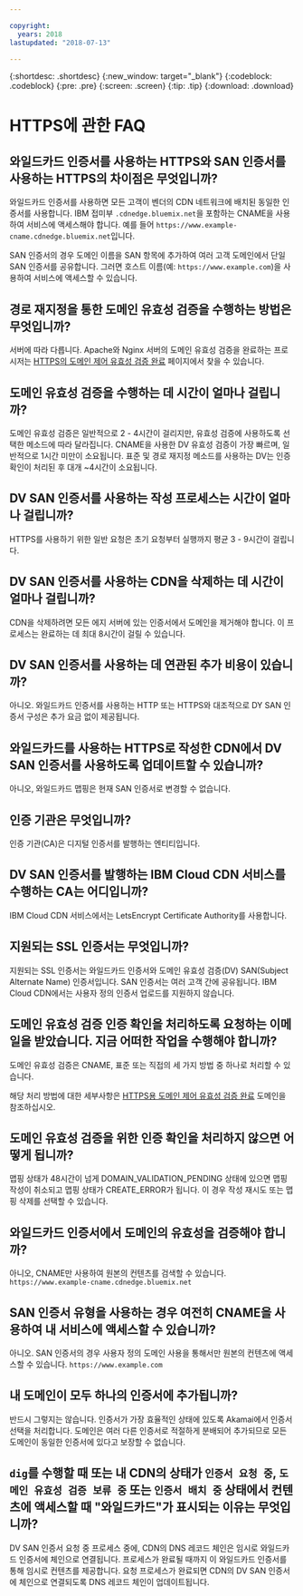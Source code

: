 ```yaml
---

copyright:
  years: 2018
lastupdated: "2018-07-13"

---
```


{:shortdesc: .shortdesc}
{:new_window: target="_blank"}
{:codeblock: .codeblock}
{:pre: .pre}
{:screen: .screen}
{:tip: .tip}
{:download: .download}

# HTTPS에 관한 FAQ

## 와일드카드 인증서를 사용하는 HTTPS와 SAN 인증서를 사용하는 HTTPS의 차이점은 무엇입니까?

와일드카드 인증서를 사용하면 모든 고객이 벤더의 CDN 네트워크에 배치된 동일한 인증서를 사용합니다. IBM 접미부 `.cdnedge.bluemix.net`을 포함하는 CNAME을 사용하여 서비스에 액세스해야 합니다. 예를 들어 `https://www.example-cname.cdnedge.bluemix.net`입니다.

SAN 인증서의 경우 도메인 이름을 SAN 항목에 추가하여 여러 고객 도메인에서 단일 SAN 인증서를 공유합니다. 그러면 호스트 이름(예: `https://www.example.com`)을 사용하여 서비스에 액세스할 수 있습니다.

## 경로 재지정을 통한 도메인 유효성 검증을 수행하는 방법은 무엇입니까?

서버에 따라 다릅니다. Apache와 Nginx 서버의 도메인 유효성 검증을 완료하는 프로시저는 [HTTPS의 도메인 제어 유효성 검증 완료](how-to-https.html#redirect) 페이지에서 찾을 수 있습니다.

## 도메인 유효성 검증을 수행하는 데 시간이 얼마나 걸립니까?

도메인 유효성 검증은 일반적으로 2 - 4시간이 걸리지만, 유효성 검증에 사용하도록 선택한 메소드에 따라 달라집니다. CNAME을 사용한 DV 유효성 검증이 가장 빠르며, 일반적으로 1시간 미만이 소요됩니다. 표준 및 경로 재지정 메소드를 사용하는 DV는 인증 확인이 처리된 후 대개 ~4시간이 소요됩니다.

## DV SAN 인증서를 사용하는 작성 프로세스는 시간이 얼마나 걸립니까?

HTTPS를 사용하기 위한 일반 요청은 초기 요청부터 실행까지 평균 3 - 9시간이 걸립니다.

## DV SAN 인증서를 사용하는 CDN을 삭제하는 데 시간이 얼마나 걸립니까?

CDN을 삭제하려면 모든 에지 서버에 있는 인증서에서 도메인을 제거해야 합니다. 이 프로세스는 완료하는 데 최대 8시간이 걸릴 수 있습니다.

## DV SAN 인증서를 사용하는 데 연관된 추가 비용이 있습니까?

아니오. 와일드카드 인증서를 사용하는 HTTP 또는 HTTPS와 대조적으로 DY SAN 인증서 구성은 추가 요금 없이 제공됩니다.

## 와일드카드를 사용하는 HTTPS로 작성한 CDN에서 DV SAN 인증서를 사용하도록 업데이트할 수 있습니까?

아니오, 와일드카드 맵핑은 현재 SAN 인증서로 변경할 수 없습니다.

## 인증 기관은 무엇입니까?

인증 기관(CA)은 디지털 인증서를 발행하는 엔티티입니다.

## DV SAN 인증서를 발행하는 IBM Cloud CDN 서비스를 수행하는 CA는 어디입니까?

IBM Cloud CDN 서비스에서는 LetsEncrypt Certificate Authority를 사용합니다.

## 지원되는 SSL 인증서는 무엇입니까?

지원되는 SSL 인증서는 와일드카드 인증서와 도메인 유효성 검증(DV) SAN(Subject Alternate Name) 인증서입니다. SAN 인증서는 여러 고객 간에 공유됩니다. IBM Cloud CDN에서는 사용자 정의 인증서 업로드를 지원하지 않습니다.

## 도메인 유효성 검증 인증 확인을 처리하도록 요청하는 이메일을 받았습니다. 지금 어떠한 작업을 수행해야 합니까?

도메인 유효성 검증은 CNAME, 표준 또는 직접의 세 가지 방법 중 하나로 처리할 수 있습니다.

해당 처리 방법에 대한 세부사항은 [HTTPS용 도메인 제어 유효성 검증 완료](how-to-https.html#how-to-https.html#initial-steps-to-domain-control-validation) 도메인을 참조하십시오.

## 도메인 유효성 검증을 위한 인증 확인을 처리하지 않으면 어떻게 됩니까?

맵핑 상태가 48시간이 넘게 DOMAIN_VALIDATION_PENDING 상태에 있으면 맵핑 작성이 취소되고 맵핑 상태가 CREATE_ERROR가 됩니다. 이 경우 작성 재시도 또는 맵핑 삭제를 선택할 수 있습니다.

## 와일드카드 인증서에서 도메인의 유효성을 검증해야 합니까?

아니오, CNAME만 사용하여 원본의 컨텐츠를 검색할 수 있습니다. `https://www.example-cname.cdnedge.bluemix.net`

## SAN 인증서 유형을 사용하는 경우 여전히 CNAME을 사용하여 내 서비스에 액세스할 수 있습니까?

아니오. SAN 인증서의 경우 사용자 정의 도메인 사용을 통해서만 원본의 컨텐츠에 액세스할 수 있습니다. `https://www.example.com`

## 내 도메인이 모두 하나의 인증서에 추가됩니까?

반드시 그렇지는 않습니다. 인증서가 가장 효율적인 상태에 있도록 Akamai에서 인증서 선택을 처리합니다. 도메인은 여러 다른 인증서로 적절하게 분배되어 추가되므로 모든 도메인이 동일한 인증서에 있다고 보장할 수 없습니다.

## `dig`를 수행할 때 또는 내 CDN의 상태가 `인증서 요청 중`, `도메인 유효성 검증 보류 중` 또는 `인증서 배치 중` 상태에서 컨텐츠에 액세스할 때 "와일드카드"가 표시되는 이유는 무엇입니까?

DV SAN 인증서 요청 중 프로세스 중에, CDN의 DNS 레코드 체인은 임시로 와일드카드 인증서에 체인으로 연결됩니다. 프로세스가 완료될 때까지 이 와일드카드 인증서를 통해 임시로 컨텐츠를 제공합니다. 요청 프로세스가 완료되면 CDN의 DV SAN 인증서에 체인으로 연결되도록 DNS 레코드 체인이 업데이트됩니다.
